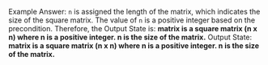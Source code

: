 Example Answer:
`n` is assigned the length of the matrix, which indicates the size of the square matrix. The value of `n` is a positive integer based on the precondition. Therefore, the Output State is: **matrix is a square matrix (n x n) where n is a positive integer. n is the size of the matrix.**
Output State: **matrix is a square matrix (n x n) where n is a positive integer. n is the size of the matrix.**